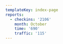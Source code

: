 ```yaml
---
templateKey: index-page
reports:
  - checkins: '2106'
    month: October
    time: '690'
    traffic: '115'
---
```


